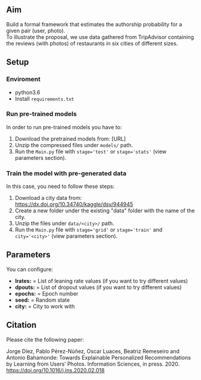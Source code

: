 ## Aim

Build a formal framework that estimates the authorship probability for a given pair (user, photo).  
To illustrate the proposal, we use data gathered from TripAdvisor containing the reviews (with photos) of restaurants in six cities of different sizes.

## Setup

### Enviroment

* python3.6  
* Install `requirements.txt`

### Run pre-trained models

In order to run pre-trained models you have to:
 1. Download the pretrained models from: [URL]
 2. Unzip the compressed files under `models/` path.
 3. Run the `Main.py` file with `stage='test'` or `stage='stats'` (view parameters section). 

### Train the model with pre-generated data

In this case, you need to follow these steps:
 1. Download a city data from: https://dx.doi.org/10.34740/kaggle/dsv/944945
 2. Create a new folder under the existing "data" folder with the name of the city.
 2. Unzip the files under `data/<city>/` path.
 2. Run the `Main.py` file with `stage='grid'` or `stage='train'` and  `city='<city>'` (view parameters section). 

## Parameters

You can configure:

* **lrates:** = List of leaning rate values (if you want to try different values)
* **dpouts:** = List of dropout values (if you want to try different values)
* **epochs:** = Epoch number
* **seed:** = Random state
* **city:** = City to work with


## Citation

Please cite the following paper:

Jorge Díez, Pablo Pérez-Núñez, Oscar Luaces, Beatriz Remeseiro and Antonio Bahamonde: Towards Explainable Personalized Recommendations by Learning from Users’ Photos. Information Sciences, in press. 2020.
https://doi.org/10.1016/j.ins.2020.02.018